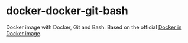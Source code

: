 # docker-docker-git-bash

Docker image with Docker, Git and Bash. Based on the official [Docker in Docker image](https://hub.docker.com/_/docker).
